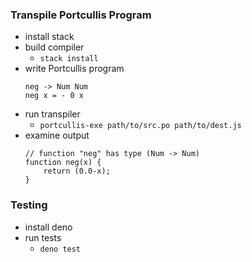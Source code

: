 ### Transpile Portcullis Program
- install stack
- build compiler
    - `stack install`
- write Portcullis program
    ```
    neg -> Num Num
    neg x = - 0 x
    ```
- run transpiler
    - `portcullis-exe path/to/src.po path/to/dest.js`
- examine output
    ```
    // function "neg" has type (Num -> Num)
    function neg(x) {
        return (0.0-x);
    }
    ```

### Testing
- install deno
- run tests
    - `deno test`
